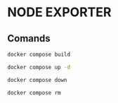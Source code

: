 # NODE EXPORTER

## Comands

```bash
docker compose build
```

```bash
docker compose up -d
```

```bash
docker compose down
```

```bash
docker compose rm
```
